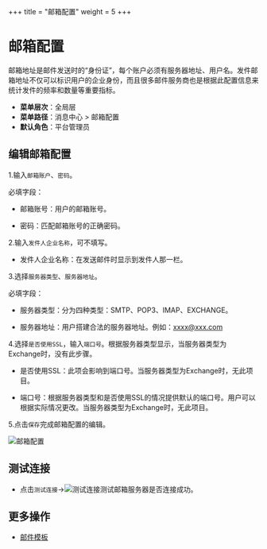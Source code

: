 +++
title = "邮箱配置"
weight = 5
+++

# 邮箱配置

邮箱地址是邮件发送时的“身份证”，每个账户必须有服务器地址、用户名。发件邮箱地址不仅可以标识用户的企业身份，而且很多邮件服务商也是根据此配置信息来统计发件的频率和数量等重要指标。

- **菜单层次**：全局层
- **菜单路径**：消息中心 > 邮箱配置
- **默认角色**：平台管理员

## 编辑邮箱配置

1.输入`邮箱账户`、`密码`。

必填字段：

- 邮箱账号：用户的邮箱账号。

- 密码：匹配邮箱账号的正确密码。

2.输入`发件人企业名称`，可不填写。

- 发件人企业名称：在发送邮件时显示到发件人那一栏。

3.选择`服务器类型`、`服务器地址`。

必填字段：

- 服务器类型：分为四种类型：SMTP、POP3、IMAP、EXCHANGE。

- 服务器地址：用户搭建合法的服务器地址。例如：xxxx@xxx.com

4.选择`是否使用SSL`，输入`端口号`。根据服务器类型显示，当服务器类型为Exchange时，没有此步骤。

- 是否使用SSL：此项会影响到端口号。当服务器类型为Exchange时，无此项目。

- 端口号：根据服务器类型和是否使用SSL的情况提供默认的端口号。用户可以根据实际情况更改。当服务器类型为Exchange时，无此项目。

5.点击`保存`完成邮箱配置的编辑。

![邮箱配置](/docs/user-guide/system-configuration/message/image/email-config.png)

## 测试连接

- 点击`测试连接`→![测试连接](/docs/user-guide/system-configuration/message/image/test.png)测试邮箱服务器是否连接成功。

## 更多操作
- [邮件模板](../email-template)